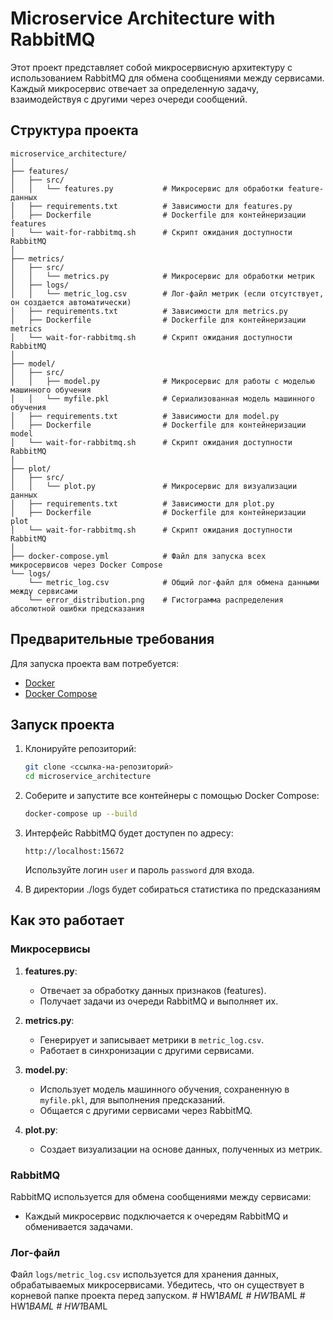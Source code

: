 # Microservice Architecture with RabbitMQ

Этот проект представляет собой микросервисную архитектуру с использованием RabbitMQ для обмена сообщениями между сервисами. Каждый микросервис отвечает за определенную задачу, взаимодействуя с другими через очереди сообщений.

## Структура проекта

```plaintext
microservice_architecture/
│
├── features/
│   ├── src/
│   │   └── features.py           # Микросервис для обработки feature-данных
│   ├── requirements.txt          # Зависимости для features.py
│   ├── Dockerfile                # Dockerfile для контейнеризации features
│   └── wait-for-rabbitmq.sh      # Скрипт ожидания доступности RabbitMQ
│
├── metrics/
│   ├── src/
│   │   └── metrics.py            # Микросервис для обработки метрик
│   ├── logs/
│   │   └── metric_log.csv        # Лог-файл метрик (если отсутствует, он создается автоматически)
│   ├── requirements.txt          # Зависимости для metrics.py
│   ├── Dockerfile                # Dockerfile для контейнеризации metrics
│   └── wait-for-rabbitmq.sh      # Скрипт ожидания доступности RabbitMQ
│
├── model/
│   ├── src/
│   │   ├── model.py              # Микросервис для работы с моделью машинного обучения
│   │   └── myfile.pkl            # Сериализованная модель машинного обучения
│   ├── requirements.txt          # Зависимости для model.py
│   ├── Dockerfile                # Dockerfile для контейнеризации model
│   └── wait-for-rabbitmq.sh      # Скрипт ожидания доступности RabbitMQ
│
├── plot/
│   ├── src/
│   │   └── plot.py               # Микросервис для визуализации данных
│   ├── requirements.txt          # Зависимости для plot.py
│   ├── Dockerfile                # Dockerfile для контейнеризации plot
│   └── wait-for-rabbitmq.sh      # Скрипт ожидания доступности RabbitMQ
│
├── docker-compose.yml            # Файл для запуска всех микросервисов через Docker Compose
└── logs/
    └── metric_log.csv            # Общий лог-файл для обмена данными между сервисами
    └── error_distribution.png    # Гистограмма распределения абсолютной ошибки предсказания
```

## Предварительные требования

Для запуска проекта вам потребуется:
- [Docker](https://www.docker.com/)
- [Docker Compose](https://docs.docker.com/compose/)

## Запуск проекта

1. Клонируйте репозиторий:
   ```bash
   git clone <ссылка-на-репозиторий>
   cd microservice_architecture
   ```

2. Соберите и запустите все контейнеры с помощью Docker Compose:
   ```bash
   docker-compose up --build
   ```

3. Интерфейс RabbitMQ будет доступен по адресу:
   ```
   http://localhost:15672
   ```
   Используйте логин `user` и пароль `password` для входа.

4.  В директории ./logs будет собираться статистика по предсказаниям

## Как это работает

### Микросервисы

1. **features.py**:
   - Отвечает за обработку данных признаков (features).
   - Получает задачи из очереди RabbitMQ и выполняет их.

2. **metrics.py**:
   - Генерирует и записывает метрики в `metric_log.csv`.
   - Работает в синхронизации с другими сервисами.

3. **model.py**:
   - Использует модель машинного обучения, сохраненную в `myfile.pkl`, для выполнения предсказаний.
   - Общается с другими сервисами через RabbitMQ.

4. **plot.py**:
   - Создает визуализации на основе данных, полученных из метрик.

### RabbitMQ

RabbitMQ используется для обмена сообщениями между сервисами:
- Каждый микросервис подключается к очередям RabbitMQ и обменивается задачами.

### Лог-файл

Файл `logs/metric_log.csv` используется для хранения данных, обрабатываемых микросервисами. Убедитесь, что он существует в корневой папке проекта перед запуском.
#   H W 1 _ B A M L  
 #   H W 1 _ B A M L  
 #   H W 1 _ B A M L  
 #   H W 1 _ B A M L  
 